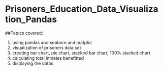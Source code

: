 # Prisoners_Education_Data_Visualization_Pandas

##Topics covered:
1. using pandas and seaborn and matplot
2. visualization of prisoners data set 
3. creating bar chart, pie chart, stacked bar chart, 100% stacked chart
4. calculating total inmates benefitted
5. displaying the datas
